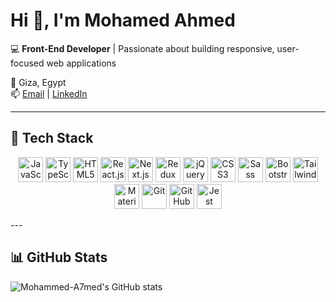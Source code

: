 # Hi 👋, I'm Mohamed Ahmed

💻 **Front-End Developer** | Passionate about building responsive, user-focused web applications  

📍 Giza, Egypt  
📫 [Email](mailto:mohamedahmedkhalaf68@gmail.com) | [LinkedIn](https://www.linkedin.com/in/mohamed-ahmed40/)

---

## 🚀 Tech Stack  

<p align="center">
  <!-- Programming Languages & Core Technologies -->
  <img src="https://cdn.jsdelivr.net/gh/devicons/devicon/icons/javascript/javascript-original.svg" height="40" alt="JavaScript" />
  <img src="https://cdn.jsdelivr.net/gh/devicons/devicon/icons/typescript/typescript-original.svg" height="40" alt="TypeScript" />
  <img src="https://cdn.jsdelivr.net/gh/devicons/devicon/icons/html5/html5-original.svg" height="40" alt="HTML5" />

  <!-- Frontend Frameworks & Libraries -->
  <img src="https://cdn.jsdelivr.net/gh/devicons/devicon/icons/react/react-original.svg" height="40" alt="React.js" />
  <img src="https://cdn.jsdelivr.net/gh/devicons/devicon/icons/nextjs/nextjs-original.svg" height="40" alt="Next.js" />
  <img src="https://cdn.jsdelivr.net/gh/devicons/devicon/icons/redux/redux-original.svg" height="40" alt="Redux" />
  <img src="https://cdn.jsdelivr.net/gh/devicons/devicon/icons/jquery/jquery-original.svg" height="40" alt="jQuery" />

  <!-- Styling & UI Frameworks -->
  <img src="https://cdn.jsdelivr.net/gh/devicons/devicon/icons/css3/css3-original.svg" height="40" alt="CSS3" />
  <img src="https://cdn.jsdelivr.net/gh/devicons/devicon/icons/sass/sass-original.svg" height="40" alt="Sass" />
  <img src="https://cdn.jsdelivr.net/gh/devicons/devicon/icons/bootstrap/bootstrap-original.svg" height="40" alt="Bootstrap" />
  <img src="https://cdn.jsdelivr.net/gh/devicons/devicon/icons/tailwindcss/tailwindcss-original.svg" height="40" alt="Tailwind CSS" />
  <img src="https://cdn.jsdelivr.net/gh/devicons/devicon/icons/materialui/materialui-original.svg" height="40" alt="Material-UI" />

  <!-- Development Tools & Version Control -->
  <img src="https://cdn.jsdelivr.net/gh/devicons/devicon/icons/git/git-original.svg" height="40" alt="Git" />
  <img src="https://cdn.jsdelivr.net/gh/devicons/devicon/icons/github/github-original.svg" height="40" alt="GitHub" />
  <img src="https://cdn.jsdelivr.net/gh/devicons/devicon/icons/jest/jest-plain.svg" height="40" alt="Jest" />


</p>
---

## 📊 GitHub Stats
![Mohammed-A7med's GitHub stats](https://github-readme-stats.vercel.app/api?username=Mohammed-A7med&show_icons=true&theme=tokyonight)
